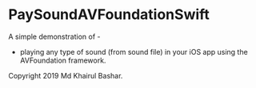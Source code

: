 # PaySoundAVFoundationSwift
A simple demonstration of - 
- playing any type of sound (from sound file) in your iOS app using the AVFoundation framework. 

Copyright 2019 Md Khairul Bashar.
